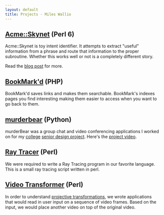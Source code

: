 ```yaml
---
layout: default
title: Projects - Miles Wallio
---
```


## [Acme::Skynet](https://github.com/kmwallio/Acme-Skynet) (Perl 6)

Acme::Skynet is toy intent identifier.  It attempts to extract "useful" information from a phrase and route that information to the proper subroutine.  Whether this works well or not is a completely different story.

Read the [blog post](http://1.6km.me/blog/2016/03/18/Determining-Intent-Pt-1/) for more.

## [BookMark'd](https://github.com/kmwallio/BookMarkd) (PHP)

BookMark'd saves links and makes them searchable.  BookMark's indexes pages you find interesting making them easier to access when you want to go back to them.

## [murderbear](murderbear.html) (Python)

murderBear was a group chat and video conferencing applications I worked on for my <a href="http://cs.fit.edu">college</a> <a href="http://cs.fit.edu/~pkc/classes/seniorProjects/">senior design project</a>.  Here's the [project video](http://www.youtube.com/watch?v=kL0jYar8UGg).

## [Ray Tracer](raytracer.html) (Perl)

We were required to write a Ray Tracing program in our favorite language.  This is a small ray tracing script written in perl.

## [Video Transformer](videotransformer.html) (Perl)

In order to understand [projective transformations](http://en.wikipedia.org/wiki/Projective_transformation), we wrote applications that would read in user input on a sequence of video frames.  Based on the input, we would place another video on top of the original video.
